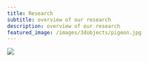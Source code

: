 ```yaml
---
title: Research
subtitle: overview of our research
description: overview of our research
featured_image: /images/3dobjects/pigeon.jpg
---
```


![](/images/pigeon.png)


